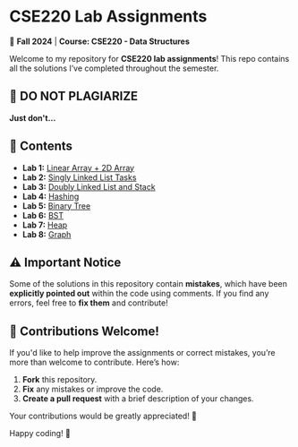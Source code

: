# **CSE220 Lab Assignments**  

📌 **Fall 2024** | **Course: CSE220 - Data Structures**  

Welcome to my repository for **CSE220 lab assignments**! This repo contains all the solutions I’ve completed throughout the semester.  

## 🚨 **DO NOT PLAGIARIZE**  
**Just don't...**  

## 📂 **Contents**  
- **Lab 1:** [Linear Array + 2D Array](./Solutions/LAB_ASSIGNMENT_1.ipynb)  
- **Lab 2:** [Singly Linked List Tasks](./Solutions/LAB_ASSIGNMENT_2.ipynb)  
- **Lab 3:** [Doubly Linked List and Stack](./Solutions/LAB_ASSIGNMENT_3.ipynb)  
- **Lab 4:** [Hashing](./Solutions/LAB_ASSIGNMENT_4.ipynb)  
- **Lab 5:** [Binary Tree](./Solutions/LAB_ASSIGNMENT_5.ipynb)  
- **Lab 6:** [BST](./Solutions/LAB_ASSIGNMENT_6.ipynb)  
- **Lab 7:** [Heap](./Solutions/LAB_ASSIGNMENT_7.ipynb)  
- **Lab 8:** [Graph](./Solutions/LAB_ASSIGNMENT_8.ipynb)  

## ⚠️ **Important Notice**  
Some of the solutions in this repository contain **mistakes**, which have been **explicitly pointed out** within the code using comments. If you find any errors, feel free to **fix them** and contribute!  

## 🤝 **Contributions Welcome!**  
If you'd like to help improve the assignments or correct mistakes, you’re more than welcome to contribute. Here’s how:  

1. **Fork** this repository.  
2. **Fix** any mistakes or improve the code.  
3. **Create a pull request** with a brief description of your changes.  

Your contributions would be greatly appreciated! 🙌  

Happy coding! 🚀  

